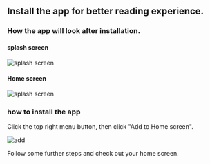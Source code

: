 ## Install the app for better reading experience.
### How the app will look after installation.
#### splash screen
![splash screen](https://ronitrojasara.github.io/splash.jpg) 
#### Home screen
![splash screen](https://ronitrojasara.github.io/home.jpg)

### how to install the app
Click the top right menu button, then click "Add to Home screen".

![add](https://ronitrojasara.github.io/add.jpg)

Follow some further steps and check out your home screen.
